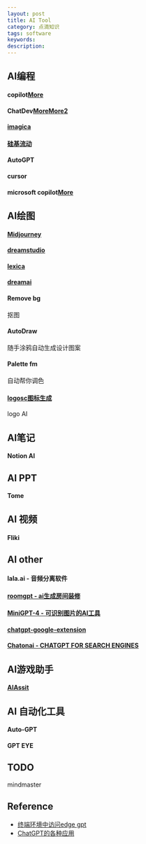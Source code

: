 ```yaml
---
layout: post
title: AI Tool
category: 点滴知识
tags: software
keywords: 
description: 
---
```


## AI编程

#### copilot[More](https://github.com/features/copilot)

#### ChatDev[More](https://github.com/openbmb)[More2](https://www.openbmb.cn/)

#### [imagica](https://www.imagica.ai/)

#### [硅基流动](https://cloud.siliconflow.cn/)

#### AutoGPT

#### cursor

#### microsoft copilot[More](http://copilot.microsoft.com/)

## AI绘图

#### [Midjourney](https://www.youtube.com/watch?v=1sR9xBM1W78)

#### [dreamstudio](https://beta.dreamstudio.ai)

#### [lexica](https://lexica.art/)


#### [dreamai](https://dream.ai/create)

#### Remove bg


抠图

#### AutoDraw

随手涂鸦自动生成设计图案

#### Palette fm

自动帮你调色

#### [logosc图标生成](https://www.logosc.cn/)

logo AI

## AI笔记

#### Notion AI

## AI PPT

#### Tome

## AI 视频

#### Fliki

## AI other

#### lala.ai - 音频分离软件

#### [roomgpt - ai生成房间装修](https://roomgpt.io/)

#### [MiniGPT-4 - 可识别图片的AI工具](https://minigpt-4.github.io/)

#### [chatgpt-google-extension](https://github.com/wong2/chatgpt-google-extension)

#### [Chatonai - CHATGPT FOR SEARCH ENGINES](https://chatonai.org/)

## AI游戏助手

#### [AIAssit](https://github.com/dengqizhou30/AIAssistOpenCV)

## AI 自动化工具

#### Auto-GPT

#### GPT EYE

## TODO

mindmaster


## Reference

* [终端环境中访问edge gpt](https://github.com/acheong08/EdgeGPT)
* [ChatGPT的各种应用](https://gpt3demo.com/)
